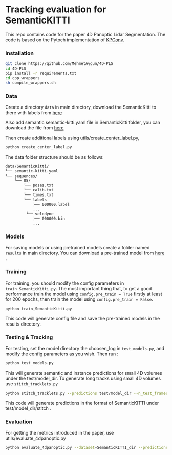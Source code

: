 # Tracking evaluation for SemanticKITTI

This repo contains code for the paper 4D Panoptic Lidar Segmentation. 
The code is based on the Pytoch implementation of  <a href="https://github.com/HuguesTHOMAS/KPConv-PyTorch">KPConv</a>.


### Installation

```bash
git clone https://github.com/MehmetAygun/4D-PLS
cd 4D-PLS
pip install -r requirements.txt
cd cpp_wrappers
sh compile_wrappers.sh
```

### Data
Create a directory `data` in main directory, download the SemanticKitti to there with labels from  <a href="http://semantic-kitti.org/dataset.html#download/">here</a>

Also add semantic semantic-kitti.yaml file in SemanticKitti folder, you can download the file from  <a href="https://raw.githubusercontent.com/PRBonn/semantic-kitti-api/master/config/semantic-kitti.yaml">here</a>

Then create additional labels using utils/create_center_label.py,

```bash
python create_center_label.py
```

The data folder structure should be as follows:

```bash
data/SemanticKitti/
└── semantic-kitti.yaml
└── sequences/
    └── 08/
        └── poses.txt
        └── calib.txt
        └── times.txt
        └── labels
            ├── 000000.label
            ...
         └── velodyne
            ├── 000000.bin
            ...

```

### Models

For saving models or using pretrained models create a folder named `results` in main directory. 
You can download a pre-trained model from <a href="https://drive.google.com/file/d/164ykCTdxwX7Wd_DsDyUYva4s_pFSfpAB/view?usp=sharing">here</a> .

### Training

For training, you should modify the config parameters in `train_SemanticKitti.py`.
The most important thing that, to get a good performance train the model using `config.pre_train = True` firstly at least for 200 epochs, then train the model using `config.pre_train = False`. 

```bash
python train_SemanticKitti.py
```

This code will generate config file and save the pre-trained models in the results directory.

### Testing & Tracking

For testing, set the model directory the choosen_log in `test_models.py`, and modify the config parameters as you wish. Then run :

```bash
python test_models.py
```

This will generate semantic and instance predictions for small 4D volumes under the test/model_dir. 
To generate long tracks using small 4D volumes use `stitch_tracklets.py`

```bash
python stitch_tracklets.py --predictions test/model_dir --n_test_frames 4
```
This code will generate predictions in the format of SemanticKITTI under test/model_dir/stitch .

### Evaluation

For getting the metrics introduced in the paper, use utils/evaluate_4dpanoptic.py

```bash
python evaluate_4dpanoptic.py --dataset=SemanticKITTI_dir --predictions=output_of_stitch_tracket_dir --data_cfg=semantic-kitti.yaml
```

